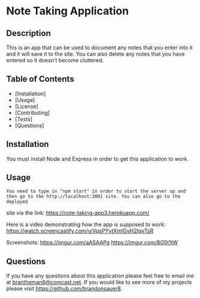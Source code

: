 # Note Taking Application
  
## Description 
  This is an app that can be used to document any notes that you enter into it and it will save it to the site. You can also delete any notes that you have entered so it doesn't become cluttered.
  ## Table of Contents
  * [Installation]
  * [Usage]
  * [License]
  * [Contributing]
  * [Tests]
  * [Questions]
  
  ## Installation 
  You must install Node and Express in order to get this application to work. 
  ## Usage 
    You need to type in "npm start" in order to start the server up and then go to the http://localhost:3001 site. You can also go to the deployed 
  site via the link: https://note-taking-app3.herokuapp.com/

  Here is a video demonstrating how the app is supposed to work:  https://watch.screencastify.com/v/VqsPYytXmlGvH2IqyTsR

  Screenshots: https://imgur.com/aASAAPg
               https://imgur.com/8G5t1tW
  ## Questions
  If you have any questions about this application please feel free to email me at brantheman8@comcast.net. If you would like to see more of my projects please visit https://github.com/brandonsauer8.
